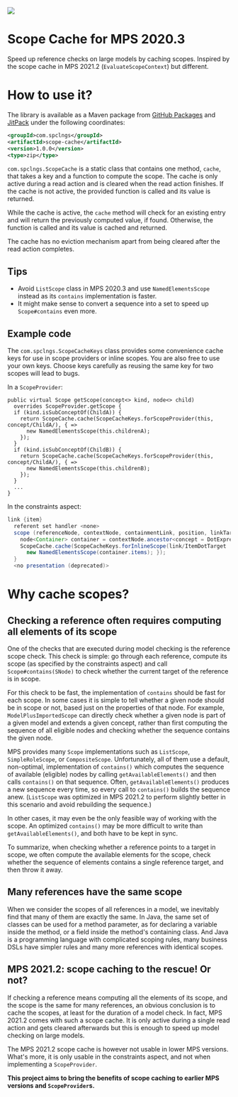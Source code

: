 [![](https://jitpack.io/v/com.spclngs/scope-cache.svg)](https://jitpack.io/#com.spclngs/scope-cache)

# Scope Cache for MPS 2020.3

Speed up reference checks on large models by caching scopes. Inspired by the scope cache in MPS 2021.2
(`EvaluateScopeContext`) but different.

# How to use it?

The library is available as a Maven package from
[GitHub Packages](https://github.com/orgs/specificlanguages/packages?repo_name=scope-cache) and
[JitPack](https://jitpack.io/#com.spclngs/scope-cache) under the
following coordinates:

```xml
<groupId>com.spclngs</groupId>
<artifactId>scope-cache</artifactId>
<version>1.0.0</version>
<type>zip</type>
```

`com.spclngs.ScopeCache` is a static class that contains one method, `cache`, that takes a key and a function to compute
the scope. The cache is only active during a read action and is cleared when the read action finishes. If the cache is
not active, the provided function is called and its value is returned.

While the cache is active, the `cache` method will check for an existing entry and will return the previously computed
value, if found. Otherwise, the function is called and its value is cached and returned.

The cache has no eviction mechanism apart from being cleared after the read action completes.

## Tips

* Avoid `ListScope` class in MPS 2020.3 and use `NamedElementsScope` instead as its `contains` implementation is faster.
* It might make sense to convert a sequence into a set to speed up `Scope#contains` even more.

## Example code

The `com.spclngs.ScopeCacheKeys` class provides some convenience cache keys for use in scope providers or inline scopes.
You are also free to use your own keys. Choose keys carefully as reusing the same key for two scopes will lead to bugs.

In a `ScopeProvider`:

```
public virtual Scope getScope(concept<> kind, node<> child) 
  overrides ScopeProvider.getScope { 
  if (kind.isSubConceptOf(ChildA)) { 
    return ScopeCache.cache(ScopeCacheKeys.forScopeProvider(this, concept/ChildA/), { => 
      new NamedElementsScope(this.childrenA); 
    });
  }
  if (kind.isSubConceptOf(ChildB)) { 
    return ScopeCache.cache(ScopeCacheKeys.forScopeProvider(this, concept/ChildA/), { => 
      new NamedElementsScope(this.childrenB); 
    });
  }
  ...
}
```

In the constraints aspect:

```java
link {item} 
  referent set handler <none> 
  scope (referenceNode, contextNode, containmentLink, position, linkTarget)->Scope {
    node<Container> container = contextNode.ancestor<concept = DotExpression, +>.expr.type:ContainerType.container; 
    ScopeCache.cache(ScopeCacheKeys.forInlineScope(link/ItemDotTarget : item/, container), { =>
      new NamedElementsScope(container.items); }); 
  } 
  <no presentation (deprecated)> 
```

# Why cache scopes?

## Checking a reference often requires computing all elements of its scope

One of the checks that are executed during model checking is the reference scope check. This check is simple: go through
each reference, compute its scope (as specified by the constraints aspect) and call `Scope#contains(SNode)` to check
whether the current target of the reference is in scope.

For this check to be fast, the implementation of `contains` should be fast for each scope. In some cases it is simple
to tell whether a given node should be in scope or not, based just on the properties of that node. For example,
`ModelPlusImportedScope` can directly check whether a given node is part of a given model and extends a given concept,
rather than first computing the sequence of all eligible nodes and checking whether the sequence contains the given
node.

MPS provides many `Scope` implementations such as `ListScope`, `SimpleRoleScope`, or `CompositeScope`. Unfortunately,
all of them use a default, non-optimal, implementation of `contains()` which computes the sequence of available
(eligible) nodes by calling `getAvailableElements()` and then calls `contains()` on that sequence. Often,
`getAvailableElements()` produces a new sequence every time, so every call to `contains()` builds the sequence anew.
(`ListScope` was optimized in MPS 2021.2 to perform slightly better in this scenario and avoid rebuilding the sequence.)

In other cases, it may even be the only feasible way of working with the scope. An optimized `contains()` may be more
difficult to write than `getAvailableElements()`, and both have to be kept in sync.

To summarize, when checking whether a reference points to a target in scope, we often compute the available elements for
the scope, check whether the sequence of elements contains a single reference target, and then throw it away.

## Many references have the same scope

When we consider the scopes of all references in a model, we inevitably find that many of them are exactly the same.
In Java, the same set of classes can be used for a method parameter, as for declaring a variable inside the method, or
a field inside the method's containing class. And Java is a programming language with complicated scoping rules, many
business DSLs have simpler rules and many more references with identical scopes.

## MPS 2021.2: scope caching to the rescue! Or not?

If checking a reference means computing all the elements of its scope, and the scope is the same for many references,
an obvious conclusion is to cache the scopes, at least for the duration of a model check. In fact, MPS 2021.2 comes
with such a scope cache. It is only active during a single read action and gets cleared afterwards but this is enough
to speed up model checking on large models.

The MPS 2021.2 scope cache is however not usable in lower MPS versions. What's more, it is only usable in the
constraints aspect, and not when implementing a `ScopeProvider`.

**This project aims to bring the benefits of scope caching to earlier MPS versions and `ScopeProvider`s.**
